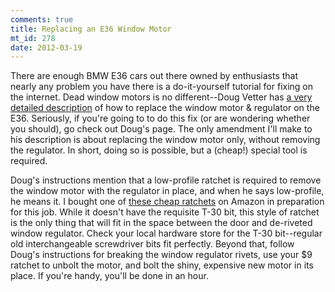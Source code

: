 ```yaml
--- 
comments: true
title: Replacing an E36 Window Motor
mt_id: 278
date: 2012-03-19
---
```

There are enough BMW E36 cars out there owned by enthusiasts that nearly any problem you have there is a do-it-yourself tutorial for fixing on the internet. Dead window motors is no different--Doug Vetter has [a very detailed description](http://www.dvatp.com/bmw/diy/power_window/) of how to replace the window motor & regulator on the E36.  Seriously, if you're going to to do this fix (or are wondering whether you should), go check out Doug's page.  The only amendment I'll make to his description is about replacing the window motor only, without removing the regulator.  In short, doing so is possible, but a (cheap!) special tool is required.

Doug's instructions mention that a low-profile ratchet is required to remove the window motor with the regulator in place, and when he says low-profile, he means it.  I bought one of [these cheap ratchets](http://www.amazon.com/gp/product/B000XYOUS6/ref=as_li_qf_sp_asin_il_tl?ie=UTF8&tag=dinomitenet-20&linkCode=as2&camp=1789&creative=9325&creativeASIN=B000XYOUS6) on Amazon in preparation for this job.  While it doesn't have the requisite T-30 bit, this style of ratchet is the only thing that will fit in the space between the door and de-riveted window regulator.  Check your local hardware store for the T-30 bit--regular old interchangeable screwdriver bits fit perfectly.  Beyond that, follow Doug's instructions for breaking the window regulator rivets, use your $9 ratchet to unbolt the motor, and bolt the shiny, expensive new motor in its place.  If you're handy, you'll be done in an hour. 

